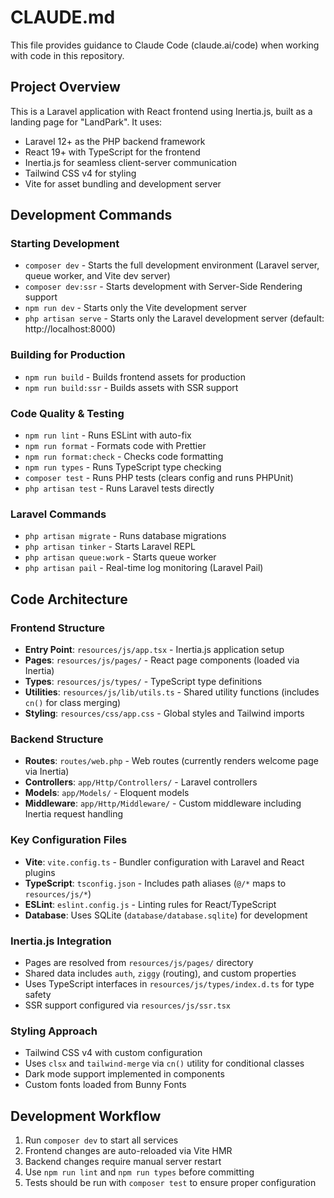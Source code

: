 # CLAUDE.md

This file provides guidance to Claude Code (claude.ai/code) when working with code in this repository.

## Project Overview

This is a Laravel application with React frontend using Inertia.js, built as a landing page for "LandPark". It uses:
- Laravel 12+ as the PHP backend framework
- React 19+ with TypeScript for the frontend
- Inertia.js for seamless client-server communication
- Tailwind CSS v4 for styling
- Vite for asset bundling and development server

## Development Commands

### Starting Development
- `composer dev` - Starts the full development environment (Laravel server, queue worker, and Vite dev server)
- `composer dev:ssr` - Starts development with Server-Side Rendering support
- `npm run dev` - Starts only the Vite development server
- `php artisan serve` - Starts only the Laravel development server (default: http://localhost:8000)

### Building for Production
- `npm run build` - Builds frontend assets for production
- `npm run build:ssr` - Builds assets with SSR support

### Code Quality & Testing
- `npm run lint` - Runs ESLint with auto-fix
- `npm run format` - Formats code with Prettier
- `npm run format:check` - Checks code formatting
- `npm run types` - Runs TypeScript type checking
- `composer test` - Runs PHP tests (clears config and runs PHPUnit)
- `php artisan test` - Runs Laravel tests directly

### Laravel Commands
- `php artisan migrate` - Runs database migrations
- `php artisan tinker` - Starts Laravel REPL
- `php artisan queue:work` - Starts queue worker
- `php artisan pail` - Real-time log monitoring (Laravel Pail)

## Code Architecture

### Frontend Structure
- **Entry Point**: `resources/js/app.tsx` - Inertia.js application setup
- **Pages**: `resources/js/pages/` - React page components (loaded via Inertia)
- **Types**: `resources/js/types/` - TypeScript type definitions
- **Utilities**: `resources/js/lib/utils.ts` - Shared utility functions (includes `cn()` for class merging)
- **Styling**: `resources/css/app.css` - Global styles and Tailwind imports

### Backend Structure
- **Routes**: `routes/web.php` - Web routes (currently renders welcome page via Inertia)
- **Controllers**: `app/Http/Controllers/` - Laravel controllers
- **Models**: `app/Models/` - Eloquent models
- **Middleware**: `app/Http/Middleware/` - Custom middleware including Inertia request handling

### Key Configuration Files
- **Vite**: `vite.config.ts` - Bundler configuration with Laravel and React plugins
- **TypeScript**: `tsconfig.json` - Includes path aliases (`@/*` maps to `resources/js/*`)
- **ESLint**: `eslint.config.js` - Linting rules for React/TypeScript
- **Database**: Uses SQLite (`database/database.sqlite`) for development

### Inertia.js Integration
- Pages are resolved from `resources/js/pages/` directory
- Shared data includes `auth`, `ziggy` (routing), and custom properties
- Uses TypeScript interfaces in `resources/js/types/index.d.ts` for type safety
- SSR support configured via `resources/js/ssr.tsx`

### Styling Approach
- Tailwind CSS v4 with custom configuration
- Uses `clsx` and `tailwind-merge` via `cn()` utility for conditional classes
- Dark mode support implemented in components
- Custom fonts loaded from Bunny Fonts

## Development Workflow
1. Run `composer dev` to start all services
2. Frontend changes are auto-reloaded via Vite HMR
3. Backend changes require manual server restart
4. Use `npm run lint` and `npm run types` before committing
5. Tests should be run with `composer test` to ensure proper configuration